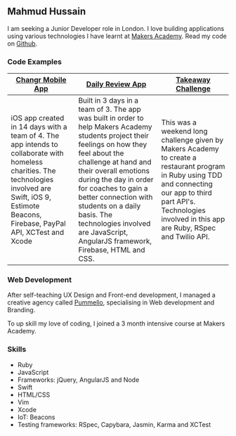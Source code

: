 ## Mahmud Hussain

I am seeking a Junior Developer role in London. I love building applications using various technologies I have learnt at [Makers Academy](http://www.makersacademy.com/). Read my code on [Github](https://github.com/MahmudH/).

### Code Examples

| [Changr Mobile App](https://github.com/MahmudH/changr)       | [Daily Review App](https://github.com/MahmudH/daily_review_app) | [Takeaway Challenge](https://github.com/MahmudH/takeaway-challenge)   |
| ------------- | ------------- | ----- |
| iOS app created in 14 days with a team of 4. The app intends to collaborate with homeless charities. The technologies involved are Swift, iOS 9, Estimote Beacons, Firebase, PayPal API, XCTest and Xcode     | Built in 3 days in a team of 3. The app was built in order to help Makers Academy students project their feelings on how they feel about the challenge at hand and their overall emotions during the day in order for coaches to gain a better connection with students on a daily basis. The technologies involved are JavaScript, AngularJS framework, Firebase, HTML and CSS.   | This was a weekend long challenge given by Makers Academy to create a restaurant program in Ruby using TDD and connecting our app to third part API's. Technologies involved in this app are Ruby, RSpec and Twilio API.                  |

### Web Development

After self-teaching UX Design and Front-end development, I managed a creative agency called [Pummello](http://www.pummello.com/), specialising in Web development and Branding.

To up skill my love of coding, I joined a 3 month intensive course at Makers Academy.

### Skills

* Ruby
* JavaScript
* Frameworks: jQuery, AngularJS and Node
* Swift
* HTML/CSS
* Vim
* Xcode
* IoT: Beacons
* Testing frameworks: RSpec, Capybara, Jasmin, Karma and XCTest
